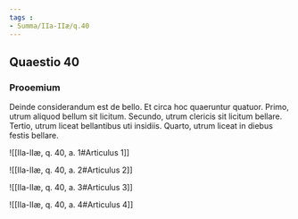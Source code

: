 ```yaml
---
tags : 
- Summa/IIa-IIæ/q.40
---
```


## Quaestio 40

### Prooemium

Deinde considerandum est de bello. Et circa hoc quaeruntur quatuor. Primo, utrum aliquod bellum sit licitum. Secundo, utrum clericis sit licitum bellare. Tertio, utrum liceat bellantibus uti insidiis. Quarto, utrum liceat in diebus festis bellare.

![[IIa-IIæ, q. 40, a. 1#Articulus 1]]

![[IIa-IIæ, q. 40, a. 2#Articulus 2]]

![[IIa-IIæ, q. 40, a. 3#Articulus 3]]

![[IIa-IIæ, q. 40, a. 4#Articulus 4]]

